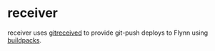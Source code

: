 # receiver

receiver uses [gitreceived](/gitreceived) to provide git-push deploys to Flynn
using [buildpacks](https://devcenter.heroku.com/articles/buildpacks).
